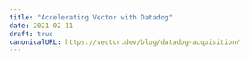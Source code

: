 ```yaml
---
title: "Accelerating Vector with Datadog"
date: 2021-02-11
draft: true
canonicalURL: https://vector.dev/blog/datadog-acquisition/
---
```

